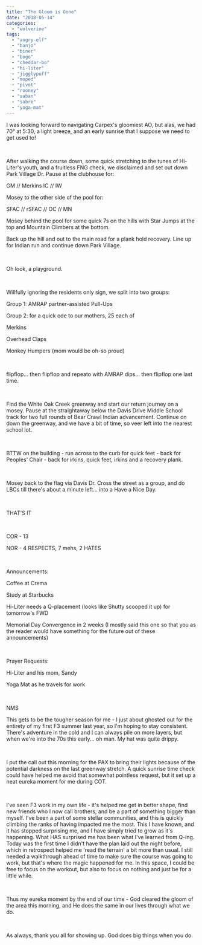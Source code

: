 ```yaml
---
title: "The Gloom is Gone"
date: "2018-05-14"
categories: 
  - "wolverine"
tags: 
  - "angry-elf"
  - "banjo"
  - "biner"
  - "bogo"
  - "cheddar-bo"
  - "hi-liter"
  - "jigglypuff"
  - "moped"
  - "pivot"
  - "rooney"
  - "saban"
  - "sabre"
  - "yoga-mat"
---
```


I was looking forward to navigating Carpex's gloomiest AO, but alas, we had 70° at 5:30, a light breeze, and an early sunrise that I suppose we need to get used to!

 

After walking the course down, some quick stretching to the tunes of Hi-Liter's youth, and a fruitless FNG check, we disclaimed and set out down Park Village Dr. Pause at the clubhouse for:

GM // Merkins IC // IW

Mosey to the other side of the pool for:

SFAC // rSFAC // OC // MN

Mosey behind the pool for some quick 7s on the hills with Star Jumps at the top and Mountain Climbers at the bottom.

Back up the hill and out to the main road for a plank hold recovery. Line up for Indian run and continue down Park Village.

 

Oh look, a playground.

 

Willfully ignoring the residents only sign, we split into two groups:

Group 1: AMRAP partner-assisted Pull-Ups

Group 2: for a quick ode to our mothers, 25 each of

Merkins

Overhead Claps

Monkey Humpers (mom would be oh-so proud)

 

flipflop... then flipflop and repeato with AMRAP dips... then flipflop one last time.

 

Find the White Oak Creek greenway and start our return journey on a mosey. Pause at the straightaway below the Davis Drive Middle School track for two full rounds of Bear Crawl Indian advancement. Continue on down the greenway, and we have a bit of time, so veer left into the nearest school lot.

 

BTTW on the building - run across to the curb for quick feet - back for Peoples' Chair - back for irkins, quick feet, irkins and a recovery plank.

 

Mosey back to the flag via Davis Dr. Cross the street as a group, and do LBCs till there's about a minute left... into a Have a Nice Day.

 

THAT'S IT

 

COR - 13

NOR - 4 RESPECTS, 7 mehs, 2 HATES

 

Announcements:

Coffee at Crema

Study at Starbucks

Hi-Liter needs a Q-placement (looks like Shutty scooped it up) for tomorrow's FWD

Memorial Day Convergence in 2 weeks (I mostly said this one so that you as the reader would have something for the future out of these announcements)

 

Prayer Requests:

Hi-Liter and his mom, Sandy

Yoga Mat as he travels for work

 

NMS

This gets to be the tougher season for me - I just about ghosted out for the entirety of my first F3 summer last year, so I'm hoping to stay consistent. There's adventure in the cold and I can always pile on more layers, but when we're into the 70s this early... oh man. My hat was quite drippy.

 

I put the call out this morning for the PAX to bring their lights because of the potential darkness on the last greenway stretch. A quick sunrise time check could have helped me avoid that somewhat pointless request, but it set up a neat eureka moment for me during COT.

 

I've seen F3 work in my own life - it's helped me get in better shape, find new friends who I now call brothers, and be a part of something bigger than myself. I've been a part of some stellar communities, and this is quickly climbing the ranks of having impacted me the most. This I have known, and it has stopped surprising me, and I have simply tried to grow as it's happening. What HAS surprised me has been what I've learned from Q-ing. Today was the first time I didn't have the plan laid out the night before, which in retrospect helped me 'read the terrain' a bit more than usual. I still needed a walkthrough ahead of time to make sure the course was going to work, but that's where the magic happened for me. In this space, I could be free to focus on the workout, but also to focus on nothing and just be for a little while.

 

Thus my eureka moment by the end of our time - God cleared the gloom of the area this morning, and He does the same in our lives through what we do.

 

As always, thank you all for showing up. God does big things when you do.
